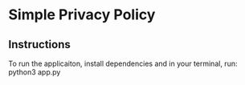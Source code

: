 # Simple Privacy Policy 

## Instructions

To run the applicaiton, install dependencies and in your terminal, run: python3 app.py 

